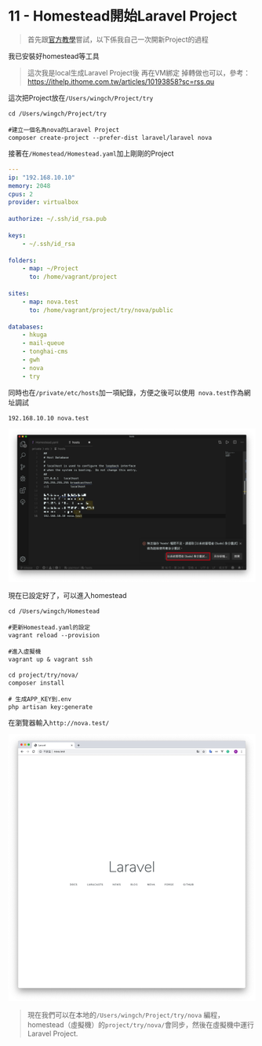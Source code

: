 # 11 - Homestead開始Laravel Project

> 首先跟[官方教學](https://laravel.com/docs/5.8/homestead)嘗試，以下係我自己一次開新Project的過程

我已安裝好homestead等工具

> 這次我是local生成Laravel Project後 再在VM綁定
> 掉轉做也可以，參考：https://ithelp.ithome.com.tw/articles/10193858?sc=rss.qu

這次把Project放在`/Users/wingch/Project/try`

```shell
cd /Users/wingch/Project/try

#建立一個名為nova的Laravel Project
composer create-project --prefer-dist laravel/laravel nova
```

接著在`/Homestead/Homestead.yaml`加上剛剛的Project

```yaml
---
ip: "192.168.10.10"
memory: 2048
cpus: 2
provider: virtualbox

authorize: ~/.ssh/id_rsa.pub

keys:
    - ~/.ssh/id_rsa

folders:
    - map: ~/Project
      to: /home/vagrant/project

sites:
    - map: nova.test
      to: /home/vagrant/project/try/nova/public
    
databases:
    - hkuga
    - mail-queue
    - tonghai-cms
    - gwh
    - nova
    - try
```

同時也在`/private/etc/hosts`加一項紀錄，方便之後可以使用` nova.test`作為網址調試

```shell
192.168.10.10 nova.test
```


![](media/15662199916491.jpg)


現在已設定好了，可以進入homestead

```shell
cd /Users/wingch/Homestead

#更新Homestead.yaml的設定
vagrant reload --provision

#進入虛擬機
vagrant up & vagrant ssh

cd project/try/nova/
composer install

# 生成APP_KEY到.env
php artisan key:generate
```

在瀏覽器輸入`http://nova.test/`

![](media/15662257158696.jpg)

> 現在我們可以在本地的`/Users/wingch/Project/try/nova` 編程，homestead（虛擬機）的`project/try/nova/`會同步，然後在虛擬機中運行Laravel Project.